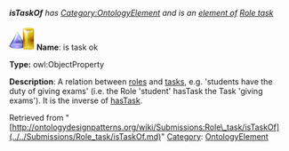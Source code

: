 ___isTaskOf__ has [Category:OntologyElement](../../Category/OntologyElement.md "Category:OntologyElement") and is an [element of](../../Property/ElementOf.md "Property:ElementOf") [Role task](../../Submissions/Role_task.md "Submissions:Role task")_


  




[![ObjectProperty](../../images/thumb/c/c3/ObjectProperty.gif/45px-ObjectProperty.gif)](../../Image/ObjectProperty.gif.md "ObjectProperty")
__Name__: is task ok 


__Type:__ owl:ObjectProperty 


__Description__: A relation between  [roles](../../Community/AcademicRoles.md "Submissions:Role task/Role") and  [tasks](../../Category/DevelopmentTask.md "Submissions:Role task/Task"), e.g. 'students have the duty of giving exams' (i.e. the Role 'student' hasTask the Task 'giving exams'). It is the inverse of  [hasTask](has../../Category/DevelopmentTask.md "Submissions:Role task/hasTask"). 





Retrieved from "[http://ontologydesignpatterns.org/wiki/Submissions:Role\_task/isTaskOf](../../Submissions/Role_task/isTaskOf.md)"
 [Category](http://ontologydesignpatterns.org/wiki/Special:Categories "Special:Categories"): [OntologyElement](../../Category/OntologyElement.md "Category:OntologyElement")